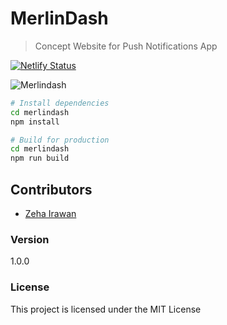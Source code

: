 # MerlinDash

> Concept Website for Push Notifications App

[![Netlify Status](https://api.netlify.com/api/v1/badges/08a457a1-4046-4aaa-a27c-e175b4c65abd/deploy-status)](https://app.netlify.com/sites/zealous-wozniak-264259/deploys)

![Merlindash](https://i.imgur.com/22YKS4U.png)

```bash
# Install dependencies
cd merlindash
npm install

# Build for production
cd merlindash
npm run build
```

## Contributors

- [Zeha Irawan](https://github.com/JangkarBumi)

### Version

1.0.0

### License

This project is licensed under the MIT License
